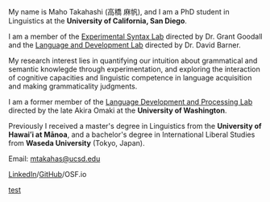 My name is Maho Takahashi (高橋 麻帆), and I am a PhD student in Linguistics at the **University of California, San Diego**. 

I am a member of the [Experimental Syntax Lab](http://grammar.ucsd.edu/syntaxlab/) directed by Dr. Grant Goodall and the [Language and Development Lab](http://www.ladlab.com/) directed by Dr. David Barner.

My research interest lies in quantifying our intuition about grammatical and semantic knowlegde through experimentation, and exploring the interaction of cognitive capacities and linguistic competence in language acquisition and making grammaticality judgments.

I am a former member of the [Language Development and Processing Lab](https://depts.washington.edu/ldplab/) directed by the late Akira Omaki at the **University of Washington**.

Previously I received a master's degree in Linguistics from the **University of Hawaiʻi at Mānoa**, and a bachelor's degree in International Liberal Studies from **Waseda University** (Tokyo, Japan).

Email: mtakahas@ucsd.edu

[LinkedIn](https://www.linkedin.com/in/maho-takahashi/)/[GitHub](https://github.com/matakahas)/OSF.io

[test](https://matakahas.github.io/projects/data/test.html)
